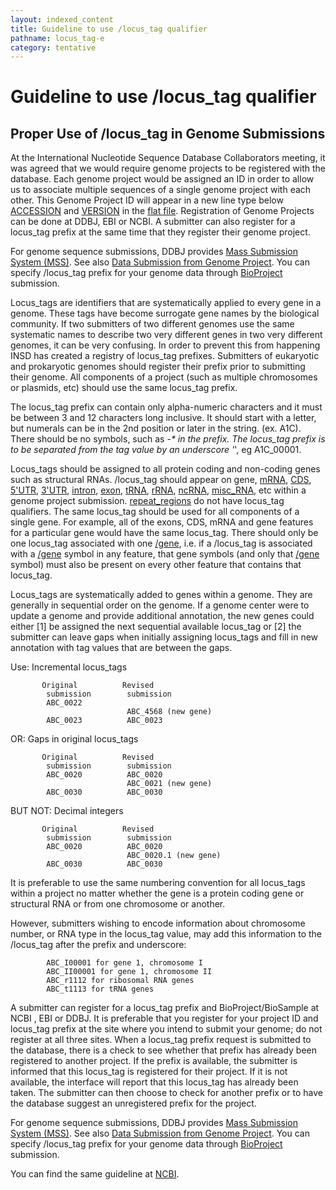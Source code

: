 ```yaml
---
layout: indexed_content
title: Guideline to use /locus_tag qualifier
pathname: locus_tag-e
category: tentative
---
```


# Guideline to use /locus_tag qualifier

## Proper Use of /locus_tag in Genome Submissions

At the International Nucleotide Sequence Database Collaborators meeting,
it was agreed that we would require genome projects to be registered
with the database. Each genome project would be assigned an ID in order
to allow us to associate multiple sequences of a single genome project
with each other. This Genome Project ID will appear in a new line type
below [ACCESSION](/ddbj/flat-file-e.html#Accession) and
[VERSION](/ddbj/flat-file-e.html#Version) in the [flat
file](/ddbj/flat-file-e.html). Registration of Genome Projects can be
done at DDBJ, EBI or NCBI. A submitter can also register for a
locus_tag prefix at the same time that they register their genome
project.

For genome sequence submissions, DDBJ provides [Mass Submission System
(MSS)](/ddbj/mss-e.html). See also [Data Submission from Genome
Project](/ddbj/genome-e.html). You can specify /locus_tag prefix for
your genome data through [BioProject](/bioproject/index-e.html)
submission.

Locus_tags are identifiers that are systematically applied to every
gene in a genome. These tags have become surrogate gene names by the
biological community. If two submitters of two different genomes use the
same systematic names to describe two very different genes in two very
different genomes, it can be very confusing. In order to prevent this
from happening INSD has created a registry of locus_tag prefixes.
Submitters of eukaryotic and prokaryotic genomes should register their
prefix prior to submitting their genome. All components of a project
(such as multiple chromosomes or plasmids, etc) should use the same
locus_tag prefix.

The locus_tag prefix can contain only alpha-numeric characters and it
must be between 3 and 12 characters long inclusive. It should start with
a letter, but numerals can be in the 2nd position or later in the
string. (ex. A1C). There should be no symbols, such as -_* in the
prefix. The locus_tag prefix is to be separated from the tag value by
an underscore '_', eg A1C_00001.

Locus_tags should be assigned to all protein coding and non-coding
genes such as structural RNAs. /locus_tag should appear on gene,
[mRNA](/ddbj/features-e.html#mRNA), [CDS](/ddbj/features-e.html#cds),
[5'UTR](/ddbj/features-e.html#5UTR),
[3'UTR](/ddbj/features-e.html#3UTR),
[intron](/ddbj/features-e.html#intron),
[exon](/ddbj/features-e.html#exon), [tRNA](/ddbj/features-e.html#tRNA),
[rRNA](/ddbj/features-e.html#rRNA),
[ncRNA](/ddbj/features-e.html#ncRNA),
[misc_RNA](/ddbj/features-e.html#misc_RNA), etc within a genome project
submission. [repeat_regions](/ddbj/features-e.html#repeat_region) do
not have locus_tag qualifiers. The same locus_tag should be used for
all components of a single gene. For example, all of the exons, CDS,
mRNA and gene features for a particular gene would have the same
locus_tag. There should only be one locus_tag associated with one
[/gene](/ddbj/qualifiers-e.html#gene), i.e. if a /locus_tag is
associated with a [/gene](/ddbj/qualifiers-e.html#gene) symbol in any
feature, that gene symbols (and only that
[/gene](/ddbj/qualifiers-e.html#gene) symbol) must also be present on
every other feature that contains that locus_tag.

Locus_tags are systematically added to genes within a genome. They are
generally in sequential order on the genome. If a genome center were to
update a genome and provide additional annotation, the new genes could
either [1] be assigned the next sequential available locus_tag or
[2] the submitter can leave gaps when initially assigning locus_tags
and fill in new annotation with tag values that are between the gaps.

Use: Incremental locus_tags

```
       Original          Revised
        submission        submission
        ABC_0022
                          ABC_4568 (new gene)
        ABC_0023          ABC_0023
```

OR: Gaps in original locus_tags

```
       Original          Revised
        submission        submission
        ABC_0020          ABC_0020
                          ABC_0021 (new gene)
        ABC_0030          ABC_0030
```

<span class="red">BUT NOT: </span>Decimal integers

```
       Original          Revised
        submission        submission
        ABC_0020          ABC_0020
                          ABC_0020.1 (new gene)
        ABC_0030          ABC_0030
```

It is preferable to use the same numbering convention for all
locus_tags within a project no matter whether the gene is a protein
coding gene or structural RNA or from one chromosome or another.

However, submitters wishing to encode information about chromosome
number, or RNA type in the locus_tag value, may add this information to
the /locus_tag after the prefix and underscore:

```
        ABC_I00001 for gene 1, chromosome I
        ABC_II00001 for gene 1, chromosome II
        ABC_r1112 for ribosomal RNA genes
        ABC_t1113 for tRNA genes
```

A submitter can register for a locus_tag prefix and
BioProject/BioSample at NCBI , EBI or DDBJ. It is preferable that you
register for your project ID and locus_tag prefix at the site where you
intend to submit your genome; do not register at all three sites. When a
locus_tag prefix request is submitted to the database, there is a check
to see whether that prefix has already been registered to another
project. If the prefix is available, the submitter is informed that this
locus_tag is registered for their project. If it is not available, the
interface will report that this locus_tag has already been taken. The
submitter can then choose to check for another prefix or to have the
database suggest an unregistered prefix for the project.

For genome sequence submissions, DDBJ provides [Mass Submission System
(MSS)](/ddbj/mss-e.html). See also [Data Submission from Genome
Project](/ddbj/genome-e.html). You can specify /locus_tag prefix for
your genome data through [BioProject](/bioproject/index-e.html)
submission.

You can find the same guideline at
[NCBI](//www.ncbi.nlm.nih.gov/genomes/locustag/Proposal.pdf).
